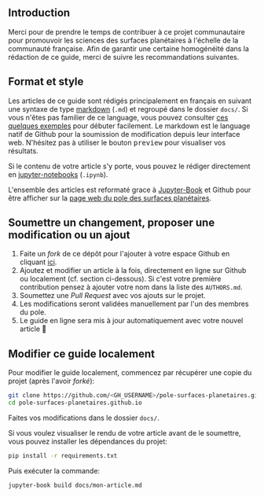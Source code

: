 Introduction
------------

Merci pour de prendre le temps de contribuer à ce projet communautaire pour promouvoir les sciences des surfaces planétaires à l'échelle de la communauté française.
Afin de garantir une certaine homogénéité dans la rédaction de ce guide, merci de suivre les recommandations suivantes.

Format et style
---------------

Les articles de ce guide sont rédigés principalement en français en suivant une syntaxe de type [markdown](https://fr.wikipedia.org/wiki/Markdown) (`.md`) et regroupé dans le dossier `docs/`.
Si vous n'êtes pas familier de ce language, vous pouvez consulter [ces quelques exemples](https://fr.wikipedia.org/wiki/Markdown#Quelques_exemples)
pour débuter facilement. Le markdown est le language natif de Github pour la soumission de modification depuis leur interface web.
N'hésitez pas à utiliser le bouton <kbd>preview</kbd> pour visualiser vos résultats.

Si le contenu de votre article s'y porte, vous pouvez le rédiger directement en [jupyter-notebooks](https://jupyterbook.org/file-types/notebooks.html) (`.ipynb`).

L'ensemble des articles est reformaté grace à [Jupyter-Book](https://jupyterbook.org) et Github pour être afficher sur la [page web du pole des surfaces planétaires](https://pole-surfaces-planetaires.github.io).


Soumettre un changement, proposer une modification ou un ajout
--------------------------------------------------------------

1. Faite un _fork_ de ce dépôt pour l'ajouter à votre espace Github en cliquant [ici](https://github.com/pole-surfaces-planetaires/pole-surfaces-planetaires.github.io/fork).
2. Ajoutez et modifier un article à la fois, directement en ligne sur Github ou localement (cf. section ci-dessous). Si c'est votre première contribution pensez à ajouter votre nom dans la liste des `AUTHORS.md`.
3. Soumettez une _Pull Request_ avec vos ajouts sur le projet.
4. Les modifications seront validées manuellement par l'un des membres du pole.
5. Le guide en ligne sera mis à jour automatiquement avec votre nouvel article :rocket:


Modifier ce guide localement
----------------------------

Pour modifier le guide localement, commencez par récupérer une copie du projet (après l'avoir _forké_):

```bash
git clone https://github.com/<GH_USERNAME>/pole-surfaces-planetaires.github.io
cd pole-surfaces-planetaires.github.io
```

Faites vos modifications dans le dossier `docs/`.

Si vous voulez visualiser le rendu de votre article avant de le soumettre, vous pouvez installer les dépendances du projet:

```bash
pip install -r requirements.txt
```

Puis exécuter la commande:

```bash
jupyter-book build docs/mon-article.md
```
